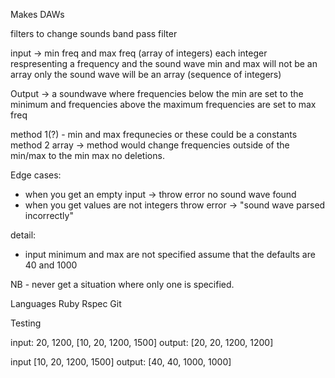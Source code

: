 Makes DAWs

filters to change sounds
band pass filter

input -> min freq and max freq (array of integers) each integer respresenting a frequency and the sound wave
min and max will not be an array
only the sound wave will be an array (sequence of integers)

Output -> a soundwave where frequencies below the min are set to the minimum and frequencies above the maximum frequencies are set to max freq

method 1(?) - min and max frequnecies or these could be a constants
method 2 array -> method would change frequencies outside of the min/max to the min max no deletions.  

Edge cases:
- when you get an empty input -> throw error no sound wave found
- when you get values are not integers throw error -> "sound wave parsed incorrectly"

detail:
- input minimum and max are not specified assume that the defaults are 40 and 1000

NB - never get a situation where only one is specified.

Languages
Ruby
Rspec
Git

Testing

input: 20, 1200, [10, 20, 1200, 1500]
output: [20, 20, 1200, 1200]

input [10, 20, 1200, 1500]
output: [40, 40, 1000, 1000]
